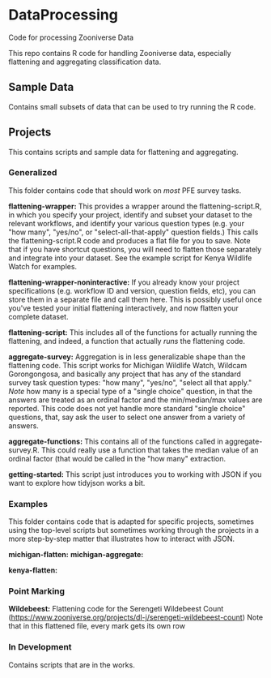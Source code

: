 # DataProcessing
Code for processing Zooniverse Data

This repo contains R code for handling Zooniverse data, especially flattening and aggregating classification data.


## Sample Data
Contains small subsets of data that can be used to try running the R code.

## Projects ##

This contains scripts and sample data for flattening and aggregating. 

### Generalized 
This folder contains code that should work on *most* PFE survey tasks.

**flattening-wrapper:** This provides a wrapper around the flattening-script.R, in which you specify your project, identify and subset your dataset to the relevant workflows, and identify your various question types (e.g. your "how many", "yes/no", or "select-all-that-apply" question fields.) This calls the flattening-script.R code and produces a flat file for you to save. Note that if you have shortcut questions, you will need to flatten those separately and integrate into your dataset. See the example script for Kenya Wildlife Watch for examples.

**flattening-wrapper-noninteractive:** If you already know your project specifications (e.g. workflow ID and version, question fields, etc), you can store them in a separate file and call them here. This is possibly useful once you've tested your initial flattening interactively, and now flatten your complete dataset.

**flattening-script:** This includes all of the functions for actually running the flattening, and indeed, a function that actually *runs* the flattening code.

**aggregate-survey:** Aggregation is in less generalizable shape than the flattening code. This script works for Michigan Wildlife Watch, Wildcam Gorongongosa, and basically any project that has any of the standard survey task question types: "how many", "yes/no", "select all that apply." *Note* how many is a special type of a "single choice" question, in that the answers are treated as an ordinal factor and the min/median/max values are reported. This code does not yet handle more standard "single choice" questions, that, say ask the user to select one answer from a variety of answers. 

**aggregate-functions:** This contains all of the functions called in aggregate-survey.R. This could really use a function that takes the median value of an ordinal factor (that would be called in the "how many" extraction.

**getting-started:** This script just introduces you to working with JSON if you want to explore how tidyjson works a bit.

### Examples
This folder contains code that is adapted for specific projects, sometimes using the top-level scripts but sometimes working through the projects in a more step-by-step matter that illustrates how to interact with JSON.

**michigan-flatten:**
**michigan-aggregate:**

**kenya-flatten:**



### Point Marking
**Wildebeest:** 
Flattening code for the Serengeti Wildebeest Count (https://www.zooniverse.org/projects/dl-j/serengeti-wildebeest-count)
Note that in this flattened file, every mark gets its own row

### In Development

Contains scripts that are in the works.

